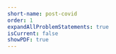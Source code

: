 ```yaml
---
short-name: post-covid
order: 1
expandAllProblemStatements: true
isCurrent: false
showPDF: true
---
```

